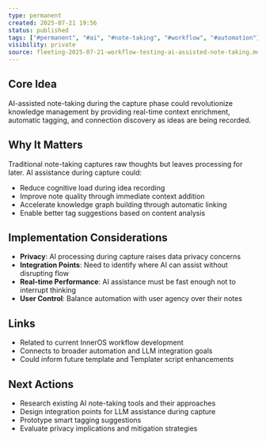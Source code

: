 ```yaml
---
type: permanent
created: 2025-07-21 19:56
status: published
tags: ["#permanent", "#ai", "#note-taking", "#workflow", "#automation"]
visibility: private
source: fleeting-2025-07-21-workflow-testing-ai-assisted-note-taking.md
---
```


## Core Idea
AI-assisted note-taking during the capture phase could revolutionize knowledge management by providing real-time context enrichment, automatic tagging, and connection discovery as ideas are being recorded.

## Why It Matters
Traditional note-taking captures raw thoughts but leaves processing for later. AI assistance during capture could:
- Reduce cognitive load during idea recording
- Improve note quality through immediate context addition
- Accelerate knowledge graph building through automatic linking
- Enable better tag suggestions based on content analysis

## Implementation Considerations
- **Privacy**: AI processing during capture raises data privacy concerns
- **Integration Points**: Need to identify where AI can assist without disrupting flow
- **Real-time Performance**: AI assistance must be fast enough not to interrupt thinking
- **User Control**: Balance automation with user agency over their notes

## Links
- Related to current InnerOS workflow development
- Connects to broader automation and LLM integration goals
- Could inform future template and Templater script enhancements

## Next Actions
- Research existing AI note-taking tools and their approaches
- Design integration points for LLM assistance during capture
- Prototype smart tagging suggestions
- Evaluate privacy implications and mitigation strategies

